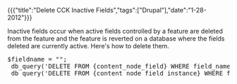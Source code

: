 {{{"title":"Delete CCK Inactive Fields","tags":["Drupal"],"date":"1-28-2012"}}}

Inactive fields occur when active fields controlled by a feature are deleted from the feature and the feature is reverted on a database where the fields deleted are currently active.   Here's how to delete them.

<pre>
$fieldname = "";
 db_query('DELETE FROM {content_node_field} WHERE field_name = "%s"', $fieldname);
 db_query('DELETE FROM {content_node_field_instance} WHERE field_name = "%s"', $fieldname);
</pre>